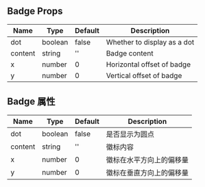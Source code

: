 ## Badge Props

| Name        | Type    | Default | Description               |
| ----------- | ------- | ------- | ------------------------- |
| dot         | boolean | false   | Whether to display as a dot|
| content     | string  | ''      | Badge content              |
| x           | number  | 0       | Horizontal offset of badge |
| y           | number  | 0       | Vertical offset of badge   |

## Badge 属性

| Name        | Type    | Default | Description               |
| ----------- | ------- | ------- | ------------------------- |
| dot         | boolean | false   | 是否显示为圆点             |
| content     | string  | ''      | 徽标内容                   |
| x           | number  | 0       | 徽标在水平方向上的偏移量    |
| y           | number  | 0       | 徽标在垂直方向上的偏移量    |